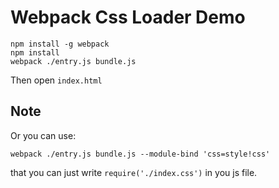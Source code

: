 Webpack Css Loader Demo
=======================

```
npm install -g webpack
npm install
webpack ./entry.js bundle.js
```

Then open `index.html`

Note
-----

Or you can use:

```
webpack ./entry.js bundle.js --module-bind 'css=style!css'
```

that you can just write `require('./index.css')`
 in you js file.

